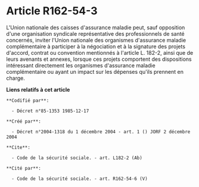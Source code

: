 # Article R162-54-3

L'Union nationale des caisses d'assurance maladie peut, sauf opposition d'une organisation syndicale représentative des
professionnels de santé concernés, inviter l'Union nationale des organismes d'assurance maladie complémentaire à participer à
la négociation et à la signature des projets d'accord, contrat ou convention mentionnés à l'article L. 182-2, ainsi que de
leurs avenants et annexes, lorsque ces projets comportent des dispositions intéressant directement les organismes d'assurance
maladie complémentaire ou ayant un impact sur les dépenses qu'ils prennent en charge.

**Liens relatifs à cet article**

	**Codifié par**:

	  - Décret n°85-1353 1985-12-17

	**Créé par**:

	  - Décret n°2004-1318 du 1 décembre 2004 - art. 1 () JORF 2 décembre 2004

	**Cite**:

	  - Code de la sécurité sociale. - art. L182-2 (Ab)

	**Cité par**:

	  - Code de la sécurité sociale. - art. R162-54-6 (V)
